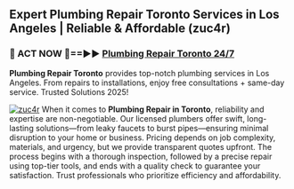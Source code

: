 ## Expert Plumbing Repair Toronto Services in Los Angeles | Reliable & Affordable (zuc4r)  

<h3>🚿 ACT NOW 🌟==►► <a href="https://tinyurl.com/2ne6vx2x" rel="nofollow">Plumbing Repair Toronto 24/7</a></h3>

**Plumbing Repair Toronto** provides top-notch plumbing services in Los Angeles. From repairs to installations, enjoy free consultations + same-day service. Trusted Solutions 2025!

[![zuc4r](https://i.imgur.com/4PFF4AK.jpeg)](https://tinyurl.com/2ne6vx2x)
When it comes to **Plumbing Repair in Toronto**, reliability and expertise are non-negotiable. Our licensed plumbers offer swift, long-lasting solutions—from leaky faucets to burst pipes—ensuring minimal disruption to your home or business. Pricing depends on job complexity, materials, and urgency, but we provide transparent quotes upfront. The process begins with a thorough inspection, followed by a precise repair using top-tier tools, and ends with a quality check to guarantee your satisfaction. Trust professionals who prioritize efficiency and affordability.